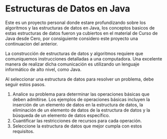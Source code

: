 # Estructuras de Datos en Java

Este es un proyecto personal donde estare profundizando sobre los algoritmos
y las estructuras de datos en Java, los conceptos basicos de estas estructuras
de datos fueron ya cubiertos en el material de Curso de Java desde Cero, por
consiguiente considero este proyecto una continuacion del anterior.

La construcción de estructuras de datos y algoritmos requiere que comuniquemos 
instrucciones detalladas a una computadora. Una excelente manera de realizar dicha 
comunicación es utilizando un lenguaje informático de alto nivel, como Java.

Al seleccionar una estructura de datos para resolver un problema, debe seguir estos pasos.
1. Analice su problema para determinar las operaciones básicas que deben admitirse.
Los ejemplos de operaciones básicas incluyen la inserción de un elemento de datos en la 
estructura de datos, la eliminación de un elemento de datos de la estructura de datos y 
la búsqueda de un elemento de datos específico.
2. Cuantificar las restricciones de recursos para cada operación.
3. Seleccione la estructura de datos que mejor cumpla con estos requisitos.